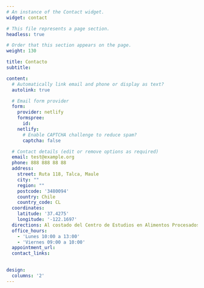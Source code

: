 ```yaml
---
# An instance of the Contact widget.
widget: contact

# This file represents a page section.
headless: true

# Order that this section appears on the page.
weight: 130

title: Contacto
subtitle:

content:
  # Automatically link email and phone or display as text?
  autolink: true

  # Email form provider
  form:
    provider: netlify
    formspree:
      id:
    netlify:
      # Enable CAPTCHA challenge to reduce spam?
      captcha: false

  # Contact details (edit or remove options as required)
  email: test@example.org
  phone: 888 888 88 88
  address:
    street: Ruta 118, Talca, Maule
    city: ""
    region: ""
    postcode: '3480094'
    country: Chile
    country_code: CL
  coordinates:
    latitude: '37.4275'
    longitude: '-122.1697'
  directions: Al costado del Centro de Estudios en Alimentos Procesados (CEAP)
  office_hours:
    - 'Lunes 10:00 a 13:00'
    - 'Viernes 09:00 a 10:00'
  appointment_url:
  contact_links:
  

design:
  columns: '2'
---
```

